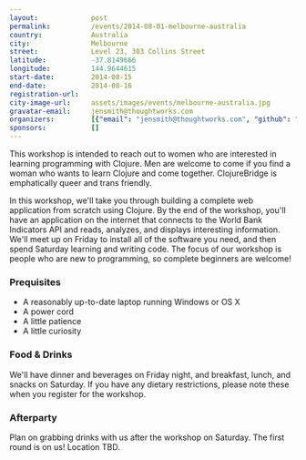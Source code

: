 ```yaml
---
layout:             post
permalink:          /events/2014-08-01-melbourne-australia
country:            Australia
city:               Melbourne
street:             Level 23, 303 Collins Street
latitude:           -37.8149666
longitude:          144.9644615
start-date:         2014-08-15
end-date:           2014-08-16
registration-url:
city-image-url:     assets/images/events/melbourne-australia.jpg
gravatar-email:     jensmith@thoughtworks.com
organizers:         [{"email": "jensmith@thoughtworks.com", "github": "jennifersmith", "name": "Jennifer Smith", "twitter": "jennifersmithco"}]
sponsors:           []
---
```


This workshop is intended to reach out to women who are interested in learning programming with Clojure.  Men are welcome to come if you find a woman who wants to learn Clojure and come together.   ClojureBridge is emphatically queer and trans friendly.

In this workshop, we'll take you through building a complete web application from scratch using Clojure.  By the end of the workshop, you'll have an application on the internet that connects to the World Bank Indicators API and reads, analyzes, and displays interesting information.  We'll meet up on Friday to install all of the software you need, and then spend Saturday learning and writing code.
The focus of our workshop is people who are new to programming, so complete beginners are welcome!

### Prequisites

- A reasonably up-to-date laptop running Windows or OS X
- A power cord
- A little patience
- A little curiosity

### Food & Drinks

We'll have dinner and beverages on Friday night, and breakfast, lunch, and snacks on Saturday. If you have any dietary restrictions, please note these when you register for the workshop.

### Afterparty

Plan on grabbing drinks with us after the workshop on Saturday. The first round is on us!
Location TBD.

